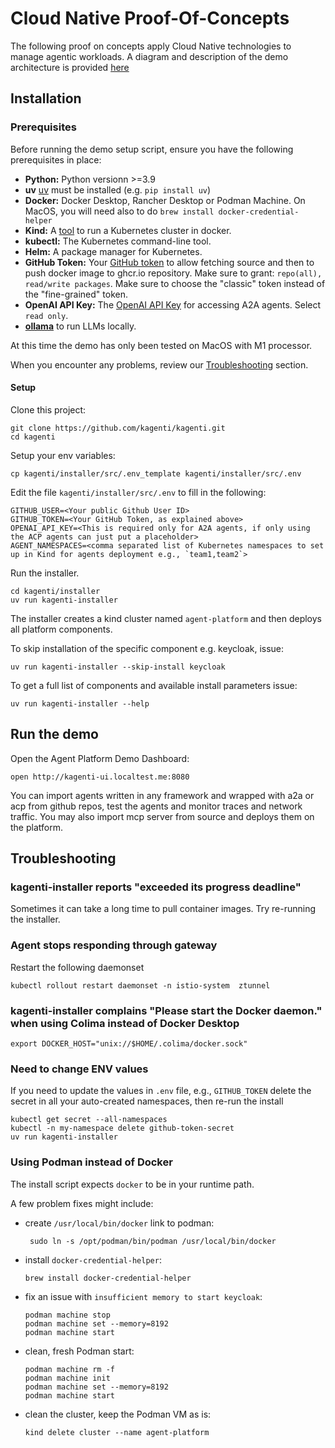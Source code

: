 # Cloud Native Proof-Of-Concepts

The following proof on concepts apply Cloud Native technologies to manage agentic workloads.
A diagram and description of the demo architecture is provided [here](./tech-details.md#cloud-native-agent-platform-demo)

## Installation

### Prerequisites

Before running the demo setup script, ensure you have the following prerequisites in place:

* **Python:** Python versionn >=3.9
* **uv** [uv](https://docs.astral.sh/uv/getting-started/installation) must be installed (e.g. `pip install uv`)
* **Docker:** Docker Desktop, Rancher Desktop or Podman Machine. On MacOS, you will need also to do `brew install docker-credential-helper`
* **Kind:** A [tool](https://kind.sigs.k8s.io) to run a Kubernetes cluster in docker.
* **kubectl:** The Kubernetes command-line tool.
* **Helm:** A package manager for Kubernetes.
* **GitHub Token:** Your [GitHub token](https://docs.github.com/en/authentication/keeping-your-account-and-data-secure/managing-your-personal-access-tokens#creating-a-personal-access-token-classic) to allow fetching source and then to push docker image to ghcr.io repository. Make sure to grant: `repo(all), read/write packages`. Make sure to choose the "classic" token instead of the "fine-grained" token.
* **OpenAI API Key:** The [OpenAI API Key](https://platform.openai.com/api-keys) for accessing A2A agents. Select `read only`.
* **[ollama](https://ollama.com/download)** to run LLMs locally.

At this time the demo has only been tested on MacOS with M1 processor.

When you encounter any problems, review our [Troubleshooting](#troubleshooting) section.

#### Setup

Clone this project:

```shell
git clone https://github.com/kagenti/kagenti.git
cd kagenti
```

Setup your env variables:

```shell
cp kagenti/installer/src/.env_template kagenti/installer/src/.env
```

Edit the file `kagenti/installer/src/.env` to fill in the following:

```shell
GITHUB_USER=<Your public Github User ID>
GITHUB_TOKEN=<Your GitHub Token, as explained above>
OPENAI_API_KEY=<This is required only for A2A agents, if only using the ACP agents can just put a placeholder>
AGENT_NAMESPACES=<comma separated list of Kubernetes namespaces to set up in Kind for agents deployment e.g., `team1,team2`>
```

Run the installer.

```shell
cd kagenti/installer
uv run kagenti-installer
```

The installer creates a kind cluster named `agent-platform` and then deploys all platform components.

To skip installation of the specific component e.g. keycloak, issue:

```shell
uv run kagenti-installer --skip-install keycloak
```

To get a full list of components and available install parameters issue:

```shell
uv run kagenti-installer --help
```

## Run the demo

Open the Agent Platform Demo Dashboard:

```shell
open http://kagenti-ui.localtest.me:8080
```

You can import agents written in any framework and wrapped with a2a or acp from github repos, test the agents
and monitor traces and network traffic. You may also import mcp server from source and deploys them on the platform.

## Troubleshooting

### kagenti-installer reports "exceeded its progress deadline"

Sometimes it can take a long time to pull container images.  Try re-running the installer.

### Agent stops responding through gateway

Restart the following daemonset

```shell
kubectl rollout restart daemonset -n istio-system  ztunnel
```

### kagenti-installer complains "Please start the Docker daemon." when using Colima instead of Docker Desktop

```shell
export DOCKER_HOST="unix://$HOME/.colima/docker.sock"
```

### Need to change ENV values

If you need to update the values in `.env` file, e.g., `GITHUB_TOKEN`
delete the secret in all your auto-created namespaces, then re-run the install

```shell
kubectl get secret --all-namespaces
kubectl -n my-namespace delete github-token-secret 
uv run kagenti-installer
```

### Using Podman instead of Docker

The install script expects `docker` to be in your runtime path.

A few problem fixes might include:

* create `/usr/local/bin/docker` link to podman:

  ```console
   sudo ln -s /opt/podman/bin/podman /usr/local/bin/docker
   ```

* install `docker-credential-helper`:

   ```console
   brew install docker-credential-helper
   ```

* fix an issue with `insufficient memory to start keycloak`:

   ```console
   podman machine stop
   podman machine set --memory=8192
   podman machine start
   ```

* clean, fresh Podman start:

   ```console
   podman machine rm -f 
   podman machine init
   podman machine set --memory=8192
   podman machine start
   ```

* clean the cluster, keep the Podman VM as is:

  ```console
  kind delete cluster --name agent-platform
  ```
